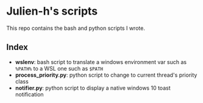 # Julien-h's scripts

This repo contains the bash and python scripts I wrote.

## Index

- **wslenv**: bash script to translate a windows environment var such as `%PATH%` to a WSL one such as `$PATH`
- **process_priority.py**: python script to change to current thread's priority class
- **notifier.py**: python script to display a native windows 10 toast notification
